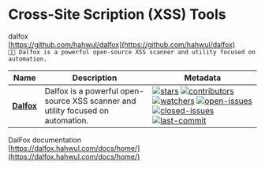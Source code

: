 # Cross-Site Scription (XSS) Tools  

dalfox  
[https://github.com/hahwul/dalfox](https://github.com/hahwul/dalfox)  
`🌙🦊 Dalfox is a powerful open-source XSS scanner and utility focused on automation.`  

| Name | Description | Metadata |
| ------ | ------------ | ---------- |
| **[Dalfox](https://github.com/hahwul/dalfox)** | Dalfox is a powerful open-source XSS scanner and utility focused on automation. |[![stars](https://badgen.net/github/stars/hahwul/dalfox)](https://badgen.net/github/stars/hahwul/dalfox) [![contributors](https://badgen.net/github/contributors/hahwul/dalfox)](https://badgen.net/github/contributors/hahwul/dalfox) [![watchers](https://badgen.net/github/watchers/hahwul/dalfox)](https://badgen.net/github/watchers/hahwul/dalfox) [![open-issues](https://badgen.net/github/open-issues/hahwul/dalfox)](https://badgen.net/github/open-issues/hahwul/dalfox) [![closed-issues](https://badgen.net/github/closed-issues/hahwul/dalfox)](https://badgen.net/github/closed-issues/hahwul/dalfox) [![last-commit](https://badgen.net/github/last-commit/hahwul/dalfox)](https://badgen.net/github/last-commit/hahwul/dalfox) |  

DalFox documentation  
[https://dalfox.hahwul.com/docs/home/](https://dalfox.hahwul.com/docs/home/)  
